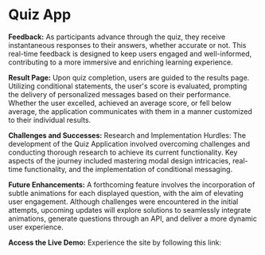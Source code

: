 # Quiz App 


**Feedback:**
As participants advance through the quiz, they receive instantaneous responses to their answers, whether accurate or not. This real-time feedback is designed to keep users engaged and well-informed, contributing to a more immersive and enriching learning experience.

**Result Page:**
Upon quiz completion, users are guided to the results page. Utilizing conditional statements, the user's score is evaluated, prompting the delivery of personalized messages based on their performance. Whether the user excelled, achieved an average score, or fell below average, the application communicates with them in a manner customized to their individual results.

**Challenges and Successes:**
Research and Implementation Hurdles: The development of the Quiz Application involved overcoming challenges and conducting thorough research to achieve its current functionality. Key aspects of the journey included mastering modal design intricacies, real-time functionality, and the implementation of conditional messaging.

**Future Enhancements:**
A forthcoming feature involves the incorporation of subtle animations for each displayed question, with the aim of elevating user engagement. Although challenges were encountered in the initial attempts, upcoming updates will explore solutions to seamlessly integrate animations, generate questions through an API, and deliver a more dynamic user experience.

**Access the Live Demo:**
Experience the site by following this link:
